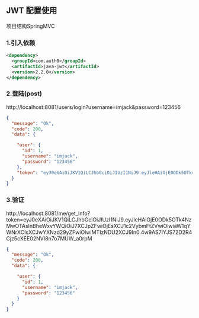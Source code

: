 ## JWT 配置使用

项目结构SpringMVC

### 1.引入依赖

```xml
<dependency>
  <groupId>com.auth0</groupId>
  <artifactId>java-jwt</artifactId>
  <version>2.2.0</version>
</dependency>
```

### 2.登陆(post)

http://localhost:8081/users/login?username=imjack&password=123456

```json
{
  "message": "Ok",
  "code": 200,
  "data": {

    "user": {
      "id": 1,
      "username": "imjack",
      "password": "123456"
    },
    "token": "eyJ0eXAiOiJKV1QiLCJhbGciOiJIUzI1NiJ9.eyJleHAiOjE0ODk5OTk4NzMwOTAsInBheWxvYWQiOiJ7XCJpZFwiOjEsXCJ1c2VybmFtZVwiOlwiaW1qYWNrXCIsXCJwYXNzd29yZFwiOlwiMTIzNDU2XCJ9In0.4w9AS7lYJS72D2R4Cjz5cXEE02NVI8n7o7MUW_a0rpM"
  }
}
```

###  3.验证

http://localhost:8081/me/get_info?token=eyJ0eXAiOiJKV1QiLCJhbGciOiJIUzI1NiJ9.eyJleHAiOjE0ODk5OTk4NzMwOTAsInBheWxvYWQiOiJ7XCJpZFwiOjEsXCJ1c2VybmFtZVwiOlwiaW1qYWNrXCIsXCJwYXNzd29yZFwiOlwiMTIzNDU2XCJ9In0.4w9AS7lYJS72D2R4Cjz5cXEE02NVI8n7o7MUW_a0rpM

```json
{
  "message": "Ok",
  "code": 200,
  "data": {

    "user": {
      "id": 1,
      "username": "imjack",
      "password": "123456"
    }
  }
}
```
